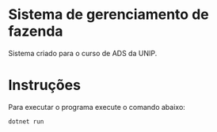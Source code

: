 # Sistema de gerenciamento de fazenda

Sistema criado para o curso de ADS da UNIP.

# Instruções

Para executar o programa execute o comando abaixo:

```sh
dotnet run
```
